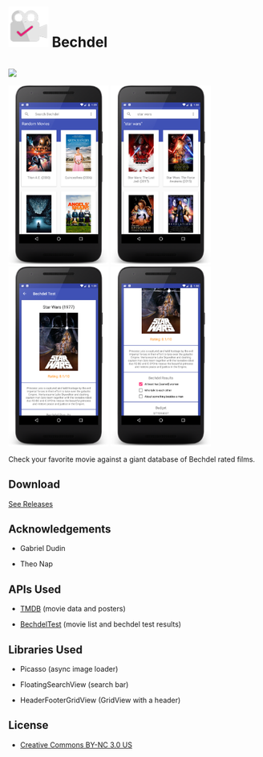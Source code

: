 
<h1><img src="/app/src/main/res/drawable-hdpi/ic_launcher.png" width="80px"/>  Bechdel</h1>

<br>

<img src="http://i.imgbox.com/BFBrpYwZ.png" width="600px"/>

<br>

<img src="/a.png" width="200px"/>  <img src="/b.png" width="200px"/>  <img src="/c.png" width="200px"/> <img src="/d.png" width="200px"/>

Check your favorite movie against a giant database of Bechdel rated films.


## Download

[See Releases](https://github.com/trickedoutdavid/Bechdel/releases)


## Acknowledgements

* Gabriel Dudin

* Theo Nap

## APIs Used

* [TMDB](https://www.themoviedb.org/documentation/api) (movie data and posters)

* [BechdelTest](http://bechdeltest.com/api/v1/doc) (movie list and bechdel test results)

## Libraries Used

* Picasso (async image loader)

* FloatingSearchView (search bar)

* HeaderFooterGridView (GridView with a header)

## License

* [Creative Commons BY-NC 3.0 US](https://creativecommons.org/licenses/by-nc/3.0/us/)

